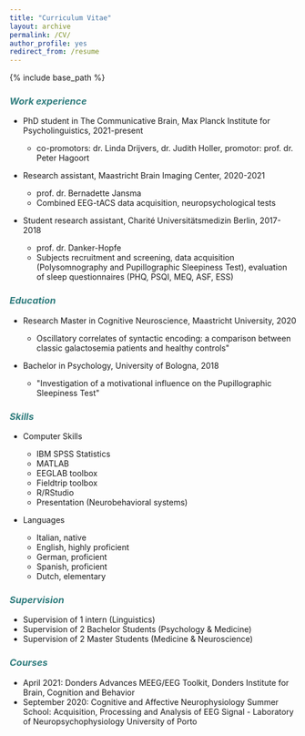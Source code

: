 ```yaml
---
title: "Curriculum Vitae"
layout: archive
permalink: /CV/
author_profile: yes
redirect_from: /resume
---
```


{% include base_path %}


### <span style="color: #307D7E"> _Work experience_ </span>

* PhD student in The Communicative Brain, Max Planck Institute for Psycholinguistics, 2021-present
  + co-promotors: dr. Linda Drijvers, dr. Judith Holler, promotor: prof. dr. Peter Hagoort
  
* Research assistant, Maastricht Brain Imaging Center, 2020-2021
  + prof. dr. Bernadette Jansma
  + Combined EEG-tACS data acquisition, neuropsychological tests

* Student research assistant, Charité Universitätsmedizin Berlin, 2017-2018
  + prof. dr. Danker-Hopfe
  + Subjects recruitment and screening, data acquisition (Polysomnography and Pupillographic Sleepiness Test), evaluation of sleep questionnaires (PHQ, PSQI, MEQ, ASF, ESS)


### <span style="color: #307D7E"> _Education_ </span>

* Research Master in Cognitive Neuroscience, Maastricht University, 2020
  + Oscillatory correlates of syntactic encoding: a comparison between classic galactosemia patients and healthy controls"

* Bachelor in Psychology, University of Bologna, 2018
  + "Investigation of a motivational influence on the Pupillographic Sleepiness Test" 
  

### <span style="color: #307D7E"> _Skills_ </span>

* Computer Skills
  + IBM SPSS Statistics
  + MATLAB
  + EEGLAB toolbox
  + Fieldtrip toolbox
  + R/RStudio
  + Presentation (Neurobehavioral systems)
  
* Languages 
  + Italian, native 
  + English, highly proficient
  + German, proficient
  + Spanish, proficient
  + Dutch, elementary  

### <span style="color: #307D7E"> _Supervision_ </span>

* Supervision of 1 intern (Linguistics)
* Supervision of 2 Bachelor Students (Psychology & Medicine)
* Supervision of 2 Master Students (Medicine & Neuroscience) 

### <span style="color: #307D7E"> *Courses* </span>

* April 2021: Donders Advances MEEG/EEG Toolkit, Donders Institute for Brain, Cognition and Behavior
* September 2020: Cognitive and Affective Neurophysiology Summer School: Acquisition, Processing and Analysis of EEG Signal - Laboratory of Neuropsychophysiology University of Porto
